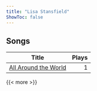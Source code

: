 ```yaml
---
title: "Lisa Stansfield"
ShowToc: false
---
```


## Songs
Title | Plays 
----- | -----: 
[All Around the World](/songs/all-around-the-world) | 1

{{< more >}}